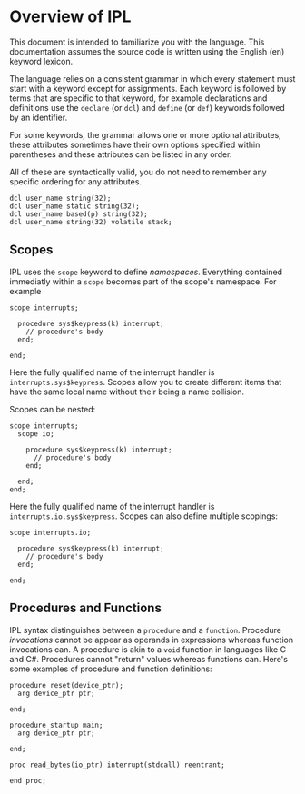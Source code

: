 # Overview of IPL

This document is intended to familiarize you with the language. This documentation assumes the source code is written using the English (en) keyword lexicon.

The language relies on a consistent grammar in which every statement must start with a keyword except for assignments. Each keyword is followed by terms that are specific to that keyword, for example declarations and definitions use the `declare` (or `dcl`) and `define` (or `def`) keywords followed by an identifier.

For some keywords, the grammar allows one or more optional attributes, these attributes sometimes have their own options specified within parentheses and these attributes can be listed in any order.

All of these are syntactically valid, you do not need to remember any specific ordering for any attributes.

```
dcl user_name string(32);
dcl user_name static string(32);
dcl user_name based(p) string(32);
dcl user_name string(32) volatile stack;
```


## Scopes

IPL uses the `scope` keyword to define *namespaces*. Everything contained immediatly within a `scope` becomes part of the scope's namespace. For example

```
scope interrupts;

  procedure sys$keypress(k) interrupt;
    // procedure's body
  end;

end;
```
Here the fully qualified name of the interrupt handler is `interrupts.sys$keypress`. Scopes allow you to create different items that have the same local name without their being a name collision.

Scopes can be nested:

```
scope interrupts;
  scope io;
  
    procedure sys$keypress(k) interrupt;
      // procedure's body
    end;
    
  end;
end;
```

Here the fully qualified name of the interrupt handler is `interrupts.io.sys$keypress`. Scopes can also define multiple scopings:

```
scope interrupts.io;

  procedure sys$keypress(k) interrupt;
    // procedure's body
  end;

end;
```

## Procedures and Functions

IPL syntax distinguishes between a `procedure` and a `function`. Procedure *invocations* cannot be appear as operands in expressions whereas function invocations can. A procedure is 
akin to a `void` function in languages like C and C#. Procedures cannot "return" values whereas functions can. Here's some examples of procedure and function definitions:

```
procedure reset(device_ptr);
  arg device_ptr ptr;

end;
```
```
procedure startup main;
  arg device_ptr ptr;

end;
```
```
proc read_bytes(io_ptr) interrupt(stdcall) reentrant;

end proc;
```


